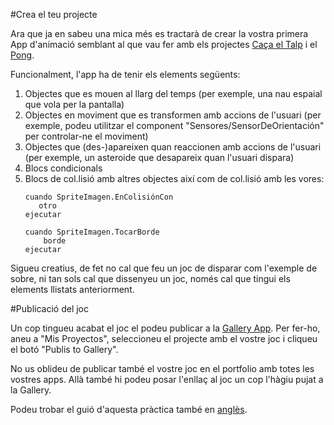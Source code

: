 #Crea el teu projecte


Ara que ja en sabeu una mica més es tractarà de crear la vostra primera App d'animació semblant al que vau fer amb els projectes [Caça el Talp](https://github.com/mdosil/AppInventor/blob/master/Ca%C3%A7aelTalp_3_cat.md) i el [Pong](https://github.com/mdosil/AppInventor/blob/master/Pong_4_cat.md).

Funcionalment, l'app ha de tenir els elements següents:

1. Objectes que es mouen al llarg del temps (per exemple, una nau espaial que vola per la pantalla)
2. Objectes en moviment que es transformen amb accions de l'usuari (per exemple, podeu utilitzar el component "Sensores/SensorDeOrientación" per controlar-ne el moviment)
3. Objectes que (des-)apareixen quan reaccionen amb accions de l'usuari (per exemple, un asteroide que desapareix quan l'usuari dispara)
4. Blocs condicionals
5. Blocs de col.lisió amb altres objectes així com de col.lisió amb les vores:
    ```
    cuando SpriteImagen.EnColisiónCon
       otro
    ejecutar
    ```
    ```
    cuando SpriteImagen.TocarBorde
        borde
    ejecutar
    ```
Sigueu creatius, de fet no cal que feu un joc de disparar com l'exemple de sobre, ni tan sols cal que dissenyeu un joc, només cal que tingui els elements llistats anteriorment.

#Publicació del joc

Un cop tingueu acabat el joc el podeu publicar a la [Gallery App](http://ai2.appinventor.mit.edu/?locale=es_ES#6395544015994880). Per fer-ho, aneu a "Mis Proyectos", seleccioneu el projecte amb el vostre joc i cliqueu el botó "Publis to Gallery".

No us oblideu de publicar també el vostre joc en el portfolio amb totes les vostres apps. Allà també hi podeu posar l'enllaç al joc un cop l'hàgiu pujat a la Gallery.


Podeu trobar el guió d'aquesta pràctica també en [anglès](https://docs.google.com/document/d/18hrgkZIsLi-N-QaiZbSksExp8PANjg5UbbzFfR80gXw/edit?flag=true).
